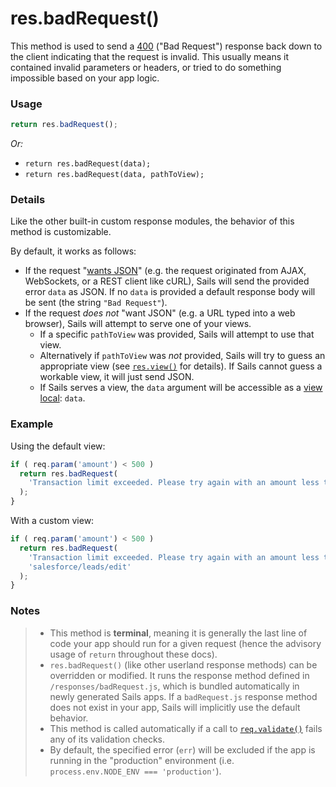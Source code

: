 # res.badRequest()

This method is used to send a [400](http://en.wikipedia.org/wiki/List_of_HTTP_status_codes#4xx_Client_Error) ("Bad Request") response back down to the client indicating that the request is invalid.  This usually means it contained invalid parameters or headers, or tried to do something impossible based on your app logic.



### Usage

```js
return res.badRequest();
```

_Or:_
+ `return res.badRequest(data);`
+ `return res.badRequest(data, pathToView);`



### Details

Like the other built-in custom response modules, the behavior of this method is customizable.

By default, it works as follows:

+ If the request "[wants JSON](/#/documentation/reference/req/req.wantsJSON.html)" (e.g. the request originated from AJAX, WebSockets, or a REST client like cURL), Sails will send the provided error `data` as JSON.  If no `data` is provided a default response body will be sent (the string `"Bad Request"`).
+ If the request _does not_ "want JSON" (e.g. a URL typed into a web browser), Sails will attempt to serve one of your views.
  + If a specific `pathToView` was provided, Sails will attempt to use that view.
  + Alternatively if `pathToView` was _not_ provided, Sails will try to guess an appropriate view (see [`res.view()`](/#/documentation/reference/res/res.view.html) for details).  If Sails cannot guess a workable view, it will just send JSON.
  + If Sails serves a view, the `data` argument will be accessible as a [view local](/#/documentation/concepts/Views/Locals.html): `data`.



### Example

Using the default view:

```javascript
if ( req.param('amount') < 500 )
  return res.badRequest(
    'Transaction limit exceeded. Please try again with an amount less than $500.'
  );
}
```

With a custom view:

```javascript
if ( req.param('amount') < 500 )
  return res.badRequest(
    'Transaction limit exceeded. Please try again with an amount less than $500.',
    'salesforce/leads/edit'
  );
}
```



### Notes
> + This method is **terminal**, meaning it is generally the last line of code your app should run for a given request (hence the advisory usage of `return` throughout these docs).
>+ `res.badRequest()` (like other userland response methods) can be overridden or modified.  It runs the response method defined in `/responses/badRequest.js`, which is bundled automatically in newly generated Sails apps.  If a `badRequest.js` response method does not exist in your app, Sails will implicitly use the default behavior.
>+ This method is called automatically if a call to [`req.validate()`](https://github.com/balderdashy/sails-docs/blob/master/PAGE_NEEDED.md) fails any of its validation checks.
>+ By default, the specified error (`err`) will be excluded if the app is running in the "production" environment (i.e. `process.env.NODE_ENV === 'production'`).












<docmeta name="uniqueID" value="resbadRequest631019">
<docmeta name="displayName" value="res.badRequest()">

